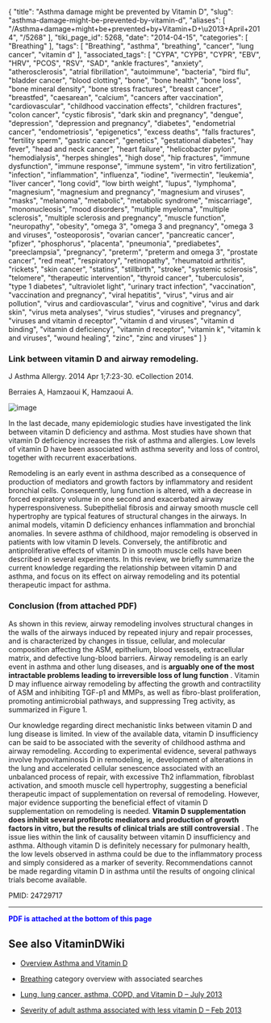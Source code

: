 {
    "title": "Asthma damage might be prevented by Vitamin D",
    "slug": "asthma-damage-might-be-prevented-by-vitamin-d",
    "aliases": [
        "/Asthma+damage+might+be+prevented+by+Vitamin+D+\u2013+April+2014",
        "/5268"
    ],
    "tiki_page_id": 5268,
    "date": "2014-04-15",
    "categories": [
        "Breathing"
    ],
    "tags": [
        "Breathing",
        "asthma",
        "breathing",
        "cancer",
        "lung cancer",
        "vitamin d"
    ],
    "associated_tags": [
        "CYPA",
        "CYPB",
        "CYPR",
        "EBV",
        "HRV",
        "PCOS",
        "RSV",
        "SAD",
        "ankle fractures",
        "anxiety",
        "atherosclerosis",
        "atrial fibrillation",
        "autoimmune",
        "bacteria",
        "bird flu",
        "bladder cancer",
        "blood clotting",
        "bone",
        "bone health",
        "bone loss",
        "bone mineral density",
        "bone stress fractures",
        "breast cancer",
        "breastfed",
        "caesarean",
        "calcium",
        "cancers after vaccination",
        "cardiovascular",
        "childhood vaccination effects",
        "children fractures",
        "colon cancer",
        "cystic fibrosis",
        "dark skin and pregnancy",
        "dengue",
        "depression",
        "depression and pregnancy",
        "diabetes",
        "endometrial cancer",
        "endometriosis",
        "epigenetics",
        "excess deaths",
        "falls fractures",
        "fertility sperm",
        "gastric cancer",
        "genetics",
        "gestational diabetes",
        "hay fever",
        "head and neck cancer",
        "heart failure",
        "helicobacter pylori",
        "hemodialysis",
        "herpes shingles",
        "high dose",
        "hip fractures",
        "immune dysfunction",
        "immune response",
        "immune system",
        "in vitro fertilization",
        "infection",
        "inflammation",
        "influenza",
        "iodine",
        "ivermectin",
        "leukemia",
        "liver cancer",
        "long covid",
        "low birth weight",
        "lupus",
        "lymphoma",
        "magnesium",
        "magnesium and pregnancy",
        "magnesium and viruses",
        "masks",
        "melanoma",
        "metabolic",
        "metabolic syndrome",
        "miscarriage",
        "mononucleosis",
        "mood disorders",
        "multiple myeloma",
        "multiple sclerosis",
        "multiple sclerosis and pregnancy",
        "muscle function",
        "neuropathy",
        "obesity",
        "omega 3",
        "omega 3 and pregnancy",
        "omega 3 and viruses",
        "osteoporosis",
        "ovarian cancer",
        "pancreatic cancer",
        "pfizer",
        "phosphorus",
        "placenta",
        "pneumonia",
        "prediabetes",
        "preeclampsia",
        "pregnancy",
        "preterm",
        "preterm and omega 3",
        "prostate cancer",
        "red meat",
        "respiratory",
        "retinopathy",
        "rheumatoid arthritis",
        "rickets",
        "skin cancer",
        "statins",
        "stillbirth",
        "stroke",
        "systemic sclerosis",
        "telomere",
        "therapeutic intervention",
        "thyroid cancer",
        "tuberculosis",
        "type 1 diabetes",
        "ultraviolet light",
        "urinary tract infection",
        "vaccination",
        "vaccination and pregnancy",
        "viral hepatitis",
        "virus",
        "virus and air pollution",
        "virus and cardiovascular",
        "virus and cognitive",
        "virus and dark skin",
        "virus meta analyses",
        "virus studies",
        "viruses and pregnancy",
        "viruses and vitamin d receptor",
        "vitamin d and viruses",
        "vitamin d binding",
        "vitamin d deficiency",
        "vitamin d receptor",
        "vitamin k",
        "vitamin k and viruses",
        "wound healing",
        "zinc",
        "zinc and viruses"
    ]
}


### Link between vitamin D and airway remodeling.

J Asthma Allergy. 2014 Apr 1;7:23-30. eCollection 2014.

Berraies A, Hamzaoui K, Hamzaoui A.

<img src="https://d378j1rmrlek7x.cloudfront.net/attachments/jpeg/airway-remodeling.jpg" alt="image">

In the last decade, many epidemiologic studies have investigated the link between vitamin D deficiency and asthma. Most studies have shown that vitamin D deficiency increases the risk of asthma and allergies. Low levels of vitamin D have been associated with asthma severity and loss of control, together with recurrent exacerbations. 

Remodeling is an early event in asthma described as a consequence of production of mediators and growth factors by inflammatory and resident bronchial cells. Consequently, lung function is altered, with a decrease in forced expiratory volume in one second and exacerbated airway hyperresponsiveness. Subepithelial fibrosis and airway smooth muscle cell hypertrophy are typical features of structural changes in the airways. In animal models, vitamin D deficiency enhances inflammation and bronchial anomalies. In severe asthma of childhood, major remodeling is observed in patients with low vitamin D levels. Conversely, the antifibrotic and antiproliferative effects of vitamin D in smooth muscle cells have been described in several experiments. In this review, we briefly summarize the current knowledge regarding the relationship between vitamin D and asthma, and focus on its effect on airway remodeling and its potential therapeutic impact for asthma.

### Conclusion (from attached PDF)

As shown in this review, airway remodeling involves structural changes in the walls of the airways induced by repeated injury and repair processes, and is characterized by changes in tissue, cellular, and molecular composition affecting the ASM, epithelium, blood vessels, extracellular matrix, and defective lung-blood barriers. Airway remodeling is an early event in asthma and other lung diseases, and is  **arguably one of the most intractable problems leading to irreversible loss of lung function** . Vitamin D may influence airway remodeling by affecting the growth and contractility of ASM and inhibiting TGF-p1 and MMPs, as well as fibro-blast proliferation, promoting antimicrobial pathways, and suppressing Treg activity, as summarized in Figure 1.

Our knowledge regarding direct mechanistic links between vitamin D and lung disease is limited. In view of the available data, vitamin D insufficiency can be said to be associated with the severity of childhood asthma and airway remodeling. According to experimental evidence, several pathways involve hypovitaminosis D in remodeling, ie, development of alterations in the lung and accelerated cellular senescence associated with an unbalanced process of repair, with excessive Th2 inflammation, fibroblast activation, and smooth muscle cell hypertrophy, suggesting a beneficial therapeutic impact of supplementation on reversal of remodeling. However, major evidence supporting the beneficial effect of vitamin D supplementation on remodeling is needed.  **Vitamin D supplementation does inhibit several profibrotic mediators and production of growth factors in vitro, but the results of clinical trials are still controversial** . The issue lies within the link of causality between vitamin D insufficiency and asthma. Although vitamin D is definitely necessary for pulmonary health, the low levels observed in asthma could be due to the inflammatory process and simply considered as a marker of severity. Recommendations cannot be made regarding vitamin D in asthma until the results of ongoing clinical trials become available.

PMID: 24729717

---

 **<span style="color:#00F;">PDF is attached at the bottom of this page</span>** 

## See also VitaminDWiki

* [Overview Asthma and Vitamin D](/tags/overview-asthma-and-vitamin-d.html)

* [Breathing](/tags/breathing.html) category overview with associated searches

* [Lung, lung cancer, asthma, COPD, and Vitamin D – July 2013](/posts/lung-lung-cancer-asthma-copd-and-vitamin-d)

* [Severity of adult asthma associated with less vitamin D – Feb 2013](/posts/severity-of-adult-asthma-associated-with-less-vitamin-d)